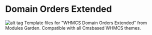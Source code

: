 # Domain Orders Extended
![alt tag](https://github.com/cmsbased/domain-orders-extended/blob/master/screenshot.png)
Template files for "WHMCS Domain Orders Extended" from Modules Garden. Compatible with all Cmsbased WHMCS themes. 
